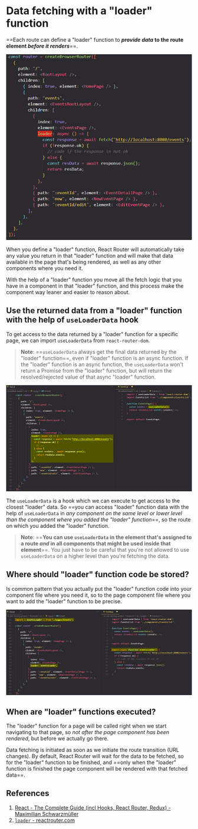 # Data fetching with a "loader" function

==Each route can define a "loader" function to **_provide data_ to the route element _before it renders_**==.

![Loader_function](../../img/Loader_function.jpg)

When you define a "loader" function, React Router will automatically take any value you return in that "loader" function and will make that data available in the page that's being rendered, as well as any other components where you need it.

With the help of a "loader" function you move all the fetch logic that you have in a component in that "loader" function, and this process make the component way leaner and easier to reason about.

## Use the returned data from a "loader" function with the help of `useLoaderData` hook

To get access to the data returned by a "loader" function for a specific page, we can import `useLoaderData` from `react-router-dom`. 

> **Note**: ==`useLoaderData` always get the final data returned by the "loader" function==, even if "loader" function is an async function. If the "loader" function is an async function, the `useLoaderData` won't return a Promise from the "loader" function, but will return the resolved/rejected value of that async "loader" function.

![Loader_function1](../../img/Loader_function1.jpg)

The `useLoaderData` is a hook which we can execute to get access to the closest "loader" data. So ==you can access "loader" function data with the help of `useLoaderData` in _any component on the same level or lower level than the component where you added the "loader" function_==, so the route on which you added the "loader" function.

> **Note**: ==**You can use `useLoaderData` in the element that's assigned to a route _and_ in all components that might be used inside that element**==. You just have to be careful that you're not allowed to use `useLoaderData` on a higher level than you're fetching the data.

## Where should "loader" function code be stored?

Is common pattern that you actually put the "loader" function code into your component file where you need it, so to the page component file where you want to add the "loader" function to be precise.

![Loader_function2](../../img/Loader_function2.jpg)

## When are "loader" functions executed?

The "loader" function for a page will be called right when we start navigating to that page, so _not after the page component has been rendered_, but before we actually go there.

Data fetching is initiated as soon as we initiate the route transition (URL changes). By default, React Router will wait for the data to be fetched, so for the "loader" function to be finished, and ==only when the "loader" function is finished the page component will be rendered with that fetched data==.

## References

1. [React - The Complete Guide (incl Hooks, React Router, Redux) - Maximilian Schwarzmüller](https://www.udemy.com/course/react-the-complete-guide-incl-redux/)
2. [`loader` - reactrouter.com](https://reactrouter.com/en/main/route/loader)